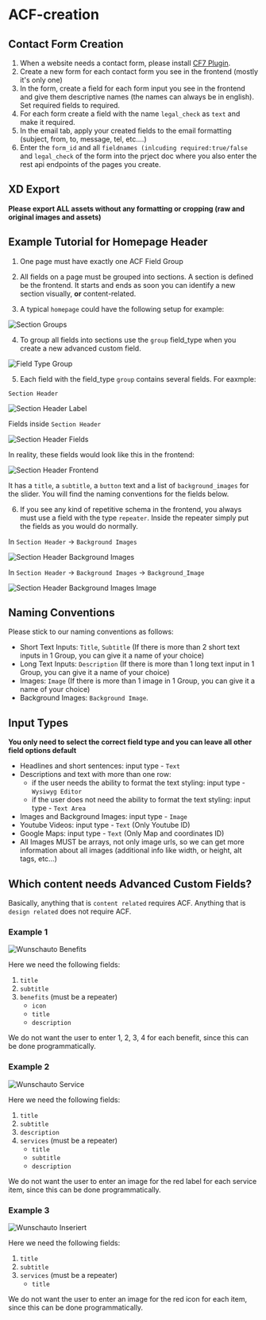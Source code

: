 # ACF-creation

## Contact Form Creation

1. When a website needs a contact form, please install [CF7 Plugin](https://de.wordpress.org/plugins/contact-form-7/).
2. Create a new form for each contact form you see in the frontend (mostly it's only one)
3. In the form, create a field for each form input you see in the frontend and give them descriptive names (the names can always be in english). Set required fields to required.
4. For each form create a field with the name `legal_check` as `text` and make it required.
5. In the email tab, apply your created fields to the email formatting (subject, from, to, message, tel, etc....)
6. Enter the `form_id` and all `fieldnames (inlcuding required:true/false` and `legal_check` of the form into the prject doc where you also enter the rest api endpoints of the pages you create.

## XD Export

**Please export ALL assets without any formatting or cropping (raw and original images and assets)**

## Example Tutorial for  Homepage Header

1. One page must have exactly one ACF Field Group

2. All fields on a page must be grouped into sections. A section is defined be the frontend. It starts and ends as soon you can identify a new section visually, **or** content-related.

3. A typical `homepage` could have the following setup for example:

![Section Groups](https://github.com/Webhikers-Interntal-Docs/ACF-creation/blob/main/section-groups-en.png)

4. To group all fields into sections use the `group` field_type when you create a new advanced custom field.

![Field Type Group](https://github.com/Webhikers-Interntal-Docs/ACF-creation/blob/main/field-type-group.png)

5. Each field with the field_type `group` contains several fields. For eaxmple:

`Section Header`

![Section Header Label](https://github.com/Webhikers-Interntal-Docs/ACF-creation/blob/main/section-header-label.png)

Fields inside `Section Header`

![Section Header Fields](https://github.com/Webhikers-Interntal-Docs/ACF-creation/blob/main/section-header-fields.png)

In reality, these fields would look like this in the frontend:

![Section Header Frontend](https://github.com/Webhikers-Interntal-Docs/ACF-creation/blob/main/section-header-frontend.png)

It has a `title`, a `subtitle`, a `button` text and a list of `background_images` for the slider. You will find the naming conventions for the fields below.

6. If you see any kind of repetitive schema in the frontend, you always must use a field with the type `repeater`. Inside the repeater simply put the fields as you would do normally.

In `Section Header` -> `Background Images`

![Section Header Background Images](https://github.com/Webhikers-Interntal-Docs/ACF-creation/blob/main/section-header-background-images.png)

In `Section Header` -> `Background Images` -> `Background_Image`

![Section Header Background Images Image](https://github.com/Webhikers-Interntal-Docs/ACF-creation/blob/main/section-header-background-images-image.png)

## Naming Conventions

Please stick to our naming conventions as follows:

- Short Text Inputs: `Title`, `Subtitle` (If there is more than 2 short text inputs in 1 Group, you can give it a name of your choice)
- Long Text Inputs: `Description` (If there is more than 1 long text input in 1 Group, you can give it a name of your choice)
- Images: `Image` (If there is more than 1 image in 1 Group, you can give it a name of your choice)
- Background Images: `Background Image`.

## Input Types

**You only need to select the correct field type and you can leave all other field options default**

- Headlines and short sentences: input type - `Text`
- Descriptions and text with more than one row:
  - if the user needs the ability to format the text styling: input type - `Wysiwyg Editor`
  - if the user does not need the ability to format the text styling: input type - `Text Area`
- Images and Background Images: input type - `Image`
- Youtube Videos: input type - `Text` (Only Youtube ID)
- Google Maps: input type - `Text` (Only Map and coordinates ID)
- All Images MUST be arrays, not only image urls, so we can get more information about all images (additional info like width, or height, alt tags, etc...)

## Which content needs Advanced Custom Fields?

Basically, anything that is `content related` requires ACF. Anything that is `design related` does not require ACF.

### Example 1

![Wunschauto Benefits](https://github.com/Webhikers-Interntal-Docs/ACF-creation/blob/main/wunschauto-benefits.png)

Here we need the following fields:

1. `title`
2. `subtitle`
3. `benefits` (must be a repeater)
    - `icon`
    - `title`
    - `description`

We do not want the user to enter 1, 2, 3, 4 for each benefit, since this can be done programmatically.

### Example 2

![Wunschauto Service](https://github.com/Webhikers-Interntal-Docs/ACF-creation/blob/main/wunschauto-service.png)

Here we need the following fields:

1. `title`
2. `subtitle`
3. `description`
4. `services` (must be a repeater)
    - `title`
    - `subtitle`
    - `description`

We do not want the user to enter an image for the red label for each service item, since this can be done programmatically.


### Example 3

![Wunschauto Inseriert](https://github.com/Webhikers-Interntal-Docs/ACF-creation/blob/main/wunschauto-inseriert.png)

Here we need the following fields:

1. `title`
2. `subtitle`
3. `services` (must be a repeater)
    - `title`

We do not want the user to enter an image for the red icon for each item, since this can be done programmatically.
